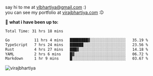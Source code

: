 say hi to me at [vlbhartiya@gmail.com](mailto:vlbhartiya@gmail.com) :)<br/>
you can see my portfolio at [virajbhartiya.com](https://virajbhartiya.com) :D<br/>


🚀 **what i have been up to:**

<!--START_SECTION:waka-->

```txt
Total Time: 31 hrs 18 mins

Go           11 hrs 4 mins   ████████▓░░░░░░░░░░░░░░░░   35.19 %
TypeScript   7 hrs 24 mins   ██████░░░░░░░░░░░░░░░░░░░   23.56 %
Rust         4 hrs 27 mins   ███▓░░░░░░░░░░░░░░░░░░░░░   14.18 %
YAML         2 hrs 6 mins    █▓░░░░░░░░░░░░░░░░░░░░░░░   06.72 %
Markdown     1 hr 9 mins     █░░░░░░░░░░░░░░░░░░░░░░░░   03.67 %
```

<!--END_SECTION:waka-->

<p align="left"> <img src="https://komarev.com/ghpvc/?username=virajbhartiya&color=blue" alt="virajbhartiya" /> </p>
